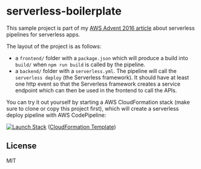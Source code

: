 # serverless-boilerplate

This sample project is part of my [AWS Advent 2016 article](https://www.awsadvent.com/2016/12/14/serverless-everything-one-button-serverless-deployment-pipeline-for-a-serverless-app/) about serverless pipelines for serverless apps.

The layout of the project is as follows:

 - a `frontend/` folder with a `package.json` which will produce a build into `build/` when `npm run build` is called by the pipeline. 
 - a `backend/` folder with a `serverless.yml`. The pipeline will call the `serverless deploy` (the Serverless framework). It should have at least one http event so that the Serverless framework creates a service endpoint which can then be used in the frontend to call the APIs.
 
You can try it out yourself by starting a AWS CloudFormation stack (make sure to clone or copy this project first), which will create a serverless deploy pipeline with AWS CodePipeline:
 
[![Launch Stack](https://github.com/s0enke/cloudformation-templates/blob/master/cloudformation-launch-stack.png?raw=true)](https://console.aws.amazon.com/cloudformation/home?region=us-east-1#/stacks/new?stackName=serverless-app-awsadvent-sample&templateURL=https://s3.amazonaws.com/ruempler-cloudformation-templates-prod/pipeline-serverless-backend-npm-frontend.yml)
([CloudFormation Template](https://s3.amazonaws.com/ruempler-cloudformation-templates-prod/pipeline-serverless-backend-npm-frontend.yml))



## License

MIT
